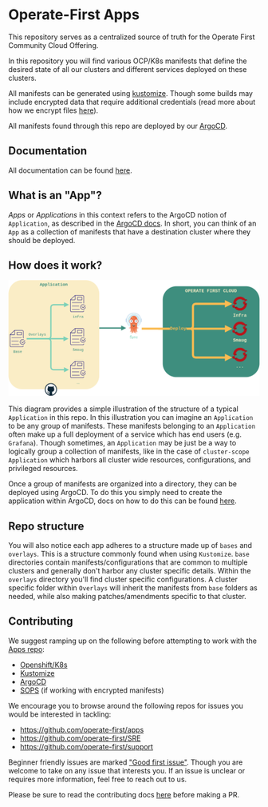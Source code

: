 # Operate-First Apps

This repository serves as a centralized source of truth for the Operate First Community Cloud Offering.

In this repository you will find various OCP/K8s manifests that define the desired state of all our clusters and different
services deployed on these clusters.

All manifests can be generated using [kustomize][kustomize]. Though some builds may include encrypted data that require
additional credentials (read more about how we encrypt files [here][encryption_docs]).

All manifests found through this repo are deployed by our [ArgoCD][argocd_instance].

## Documentation

All documentation can be found [here][docs].

## What is an "App"?

_Apps_ or _Applications_ in this context refers to the ArgoCD notion of `Application`, as described in the
[ArgoCD docs][argocd_core_concepts]. In short, you can think of an `App` as a collection of manifests that have a
destination cluster where they should be deployed.

## How does it work?

![](./docs/img/apps_repo.png)

This diagram provides a simple illustration of the structure of a typical `Application` in this repo. In this
illustration you can imagine an `Application` to be any group of manifests. These manifests belonging to an
`Application` often make up a full deployment of a service which has end users (e.g. `Grafana`). Though sometimes,
an `Application` may be just be a way to logically group a collection of manifests, like in the case of `cluster-scope`
`Application` which harbors all cluster wide resources, configurations, and privileged resources.

Once a group of manifests are organized into a directory, they can be deployed using ArgoCD. To do this you simply
need to create the application within ArgoCD, docs on how to do this can be found [here][argocd_add_app].

## Repo structure

You will also notice each app adheres to a structure made up of `bases` and `overlays`. This is a structure commonly
found when using `Kustomize`. `base` directories contain manifests/configurations that are common to multiple clusters
and generally don't harbor any cluster specific details. Within the `overlays` directory you'll find cluster specific
configurations. A cluster specific folder within `Overlays` will inherit the manifests from `base` folders as needed,
while also making patches/amendments specific to that cluster.

## Contributing

We suggest ramping up on the following before attempting to work with the [Apps repo][apps_repo]:

- [Openshift/K8s][learn_ocp]
- [Kustomize][kustomize]
- [ArgoCD][argocd_core_concepts]
- [SOPS][sops] (if working with encrypted manifests)

We encourage you to browse around the following repos for issues you would be interested in tackling:

- https://github.com/operate-first/apps
- https://github.com/operate-first/SRE
- https://github.com/operate-first/support

Beginner friendly issues are marked ["Good first issue"][good_first_issue]. Though you are welcome to take on any issue
that interests you. If an issue is unclear or requires more information, feel free to reach out to us.

Please be sure to read the contributing docs [here][contributing] before making a PR.

[apps_repo]: https://github.com/operate-first/apps
[docs]: https://www.operate-first.cloud/apps/content/README.html
[kustomize]: https://kustomize.io/
[encryption_docs]: https://www.operate-first.cloud/apps/content/argocd-gitops/encrypting_applications.html
[argocd_instance]: https://argocd.operate-first.cloud/applications
[argocd_core_concepts]: https://argo-cd.readthedocs.io/en/stable/core_concepts/
[contributing]: https://github.com/operate-first/apps/blob/master/contributing.md
[learn_ocp]: https://developers.redhat.com/learn
[sops]: https://github.com/mozilla/sops
[argocd_add_app]: https://www.operate-first.cloud/apps/content/argocd-gitops/add_application.html
[good_first_issue]: https://github.com/search?q=org%3Aoperate-first+label%3A%22good+first+issue%22+is%3Aopen&type=issues
